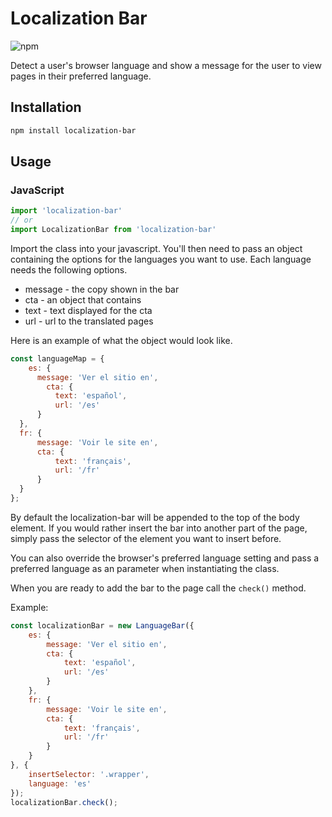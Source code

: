 # Localization Bar

![npm](https://img.shields.io/npm/v/localization-bar.svg)

Detect a user's browser language and show a message for the user to view pages in their preferred language.

## Installation

```sh
npm install localization-bar
```

## Usage

### JavaScript
```js
import 'localization-bar'
// or
import LocalizationBar from 'localization-bar'
```

Import the class into your javascript. You'll then need to pass an object containing the options for the languages you want to use. Each language needs the following options.

* message - the copy shown in the bar
* cta - an object that contains
* text - text displayed for the cta
* url - url to the translated pages

Here is an example of what the object would look like.

```javascript
const languageMap = {
    es: {
      message: 'Ver el sitio en',
        cta: {
          text: 'español',
          url: '/es'
      }
  },
  fr: {
      message: 'Voir le site en',
      cta: {
          text: 'français',
          url: '/fr'
      }
  }
};
```

By default the localization-bar will be appended to the top of the body element. If you would rather insert the bar into another part of the page, simply pass the selector of the element you want to insert before.

You can also override the browser's preferred language setting and pass a preferred language as an parameter when instantiating the class.

When you are ready to add the bar to the page call the `check()` method.

Example:

```javascript
const localizationBar = new LanguageBar({
    es: {
        message: 'Ver el sitio en',
        cta: {
            text: 'español',
            url: '/es'
        }
    },
    fr: {
        message: 'Voir le site en',
        cta: {
            text: 'français',
            url: '/fr'
        }
    }
}, {
    insertSelector: '.wrapper',
    language: 'es'
});
localizationBar.check();
```
